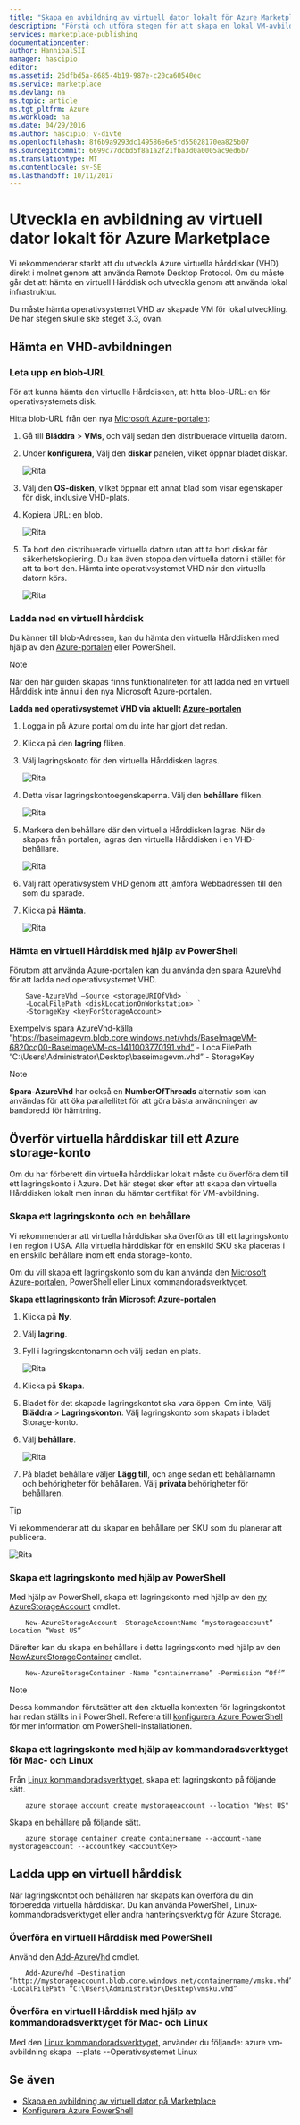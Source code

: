 ```yaml
---
title: "Skapa en avbildning av virtuell dator lokalt för Azure Marketplace | Microsoft Docs"
description: "Förstå och utföra stegen för att skapa en lokal VM-avbildning och distribuera på Azure Marketplace för andra att köpa."
services: marketplace-publishing
documentationcenter: 
author: HannibalSII
manager: hascipio
editor: 
ms.assetid: 26dfbd5a-8685-4b19-987e-c20ca60540ec
ms.service: marketplace
ms.devlang: na
ms.topic: article
ms.tgt_pltfrm: Azure
ms.workload: na
ms.date: 04/29/2016
ms.author: hascipio; v-divte
ms.openlocfilehash: 8f6b9a9293dc149586e6e5fd55028170ea825b07
ms.sourcegitcommit: 6699c77dcbd5f8a1a2f21fba3d0a0005ac9ed6b7
ms.translationtype: MT
ms.contentlocale: sv-SE
ms.lasthandoff: 10/11/2017
---
```

# <a name="develop-an-on-premises-virtual-machine-image-for-the-azure-marketplace"></a>Utveckla en avbildning av virtuell dator lokalt för Azure Marketplace
Vi rekommenderar starkt att du utveckla Azure virtuella hårddiskar (VHD) direkt i molnet genom att använda Remote Desktop Protocol. Om du måste går det att hämta en virtuell Hårddisk och utveckla genom att använda lokal infrastruktur.  

Du måste hämta operativsystemet VHD av skapade VM för lokal utveckling. De här stegen skulle ske steget 3.3, ovan.  

## <a name="download-a-vhd-image"></a>Hämta en VHD-avbildningen
### <a name="locate-a-blob-url"></a>Leta upp en blob-URL
För att kunna hämta den virtuella Hårddisken, att hitta blob-URL: en för operativsystemets disk.

Hitta blob-URL från den nya [Microsoft Azure-portalen](https://portal.azure.com):

1. Gå till **Bläddra** > **VMs**, och välj sedan den distribuerade virtuella datorn.
2. Under **konfigurera**, Välj den **diskar** panelen, vilket öppnar bladet diskar.
   
   ![Rita](media/marketplace-publishing-vm-image-creation-on-premise/img01.png)
3. Välj den **OS-disken**, vilket öppnar ett annat blad som visar egenskaper för disk, inklusive VHD-plats.
4. Kopiera URL: en blob.
   
   ![Rita](media/marketplace-publishing-vm-image-creation-on-premise/img02.png)
5. Ta bort den distribuerade virtuella datorn utan att ta bort diskar för säkerhetskopiering. Du kan även stoppa den virtuella datorn i stället för att ta bort den. Hämta inte operativsystemet VHD när den virtuella datorn körs.
   
   ![Rita](media/marketplace-publishing-vm-image-creation-on-premise/img03.png)

### <a name="download-a-vhd"></a>Ladda ned en virtuell hårddisk
Du känner till blob-Adressen, kan du hämta den virtuella Hårddisken med hjälp av den [Azure-portalen](http://manage.windowsazure.com/) eller PowerShell.  

> [!NOTE]
> När den här guiden skapas finns funktionaliteten för att ladda ned en virtuell Hårddisk inte ännu i den nya Microsoft Azure-portalen.  
> 
> 

**Ladda ned operativsystemet VHD via aktuellt [Azure-portalen](http://manage.windowsazure.com/)**

1. Logga in på Azure portal om du inte har gjort det redan.
2. Klicka på den **lagring** fliken.
3. Välj lagringskonto för den virtuella Hårddisken lagras.
   
   ![Rita](media/marketplace-publishing-vm-image-creation-on-premise/img04.png)
4. Detta visar lagringskontoegenskaperna. Välj den **behållare** fliken.
   
   ![Rita](media/marketplace-publishing-vm-image-creation-on-premise/img05.png)
5. Markera den behållare där den virtuella Hårddisken lagras. När de skapas från portalen, lagras den virtuella Hårddisken i en VHD-behållare.
   
   ![Rita](media/marketplace-publishing-vm-image-creation-on-premise/img06.png)
6. Välj rätt operativsystem VHD genom att jämföra Webbadressen till den som du sparade.
7. Klicka på **Hämta**.
   
   ![Rita](media/marketplace-publishing-vm-image-creation-on-premise/img07.png)

### <a name="download-a-vhd-by-using-powershell"></a>Hämta en virtuell Hårddisk med hjälp av PowerShell
Förutom att använda Azure-portalen kan du använda den [spara AzureVhd](http://msdn.microsoft.com/library/dn495297.aspx) för att ladda ned operativsystemet VHD.

        Save-AzureVhd –Source <storageURIOfVhd> `
        -LocalFilePath <diskLocationOnWorkstation> `
        -StorageKey <keyForStorageAccount>
Exempelvis spara AzureVhd-källa ”https://baseimagevm.blob.core.windows.net/vhds/BaseImageVM-6820cq00-BaseImageVM-os-1411003770191.vhd” - LocalFilePath ”C:\Users\Administrator\Desktop\baseimagevm.vhd” - StorageKey<String>

> [!NOTE]
> **Spara-AzureVhd** har också en **NumberOfThreads** alternativ som kan användas för att öka parallellitet för att göra bästa användningen av bandbredd för hämtning.
> 
> 

## <a name="upload-vhds-to-an-azure-storage-account"></a>Överför virtuella hårddiskar till ett Azure storage-konto
Om du har förberett din virtuella hårddiskar lokalt måste du överföra dem till ett lagringskonto i Azure. Det här steget sker efter att skapa den virtuella Hårddisken lokalt men innan du hämtar certifikat för VM-avbildning.

### <a name="create-a-storage-account-and-container"></a>Skapa ett lagringskonto och en behållare
Vi rekommenderar att virtuella hårddiskar ska överföras till ett lagringskonto i en region i USA. Alla virtuella hårddiskar för en enskild SKU ska placeras i en enskild behållare inom ett enda storage-konto.

Om du vill skapa ett lagringskonto som du kan använda den [Microsoft Azure-portalen](https://portal.azure.com/), PowerShell eller Linux kommandoradsverktyget.  

**Skapa ett lagringskonto från Microsoft Azure-portalen**

1. Klicka på **Ny**.
2. Välj **lagring**.
3. Fyll i lagringskontonamn och välj sedan en plats.
   
   ![Rita](media/marketplace-publishing-vm-image-creation-on-premise/img08.png)
4. Klicka på **Skapa**.
5. Bladet för det skapade lagringskontot ska vara öppen. Om inte, Välj **Bläddra** > **Lagringskonton**. Välj lagringskonto som skapats i bladet Storage-konto.
6. Välj **behållare**.
   
   ![Rita](media/marketplace-publishing-vm-image-creation-on-premise/img09.png) 
7. På bladet behållare väljer **Lägg till**, och ange sedan ett behållarnamn och behörigheter för behållaren. Välj **privata** behörigheter för behållaren.

> [!TIP]
> Vi rekommenderar att du skapar en behållare per SKU som du planerar att publicera.
> 
> 

  ![Rita](media/marketplace-publishing-vm-image-creation-on-premise/img10.png)

### <a name="create-a-storage-account-by-using-powershell"></a>Skapa ett lagringskonto med hjälp av PowerShell
Med hjälp av PowerShell, skapa ett lagringskonto med hjälp av den [ny AzureStorageAccount](http://msdn.microsoft.com/library/dn495115.aspx) cmdlet.

        New-AzureStorageAccount -StorageAccountName “mystorageaccount” -Location “West US”

Därefter kan du skapa en behållare i detta lagringskonto med hjälp av den [NewAzureStorageContainer](http://msdn.microsoft.com/library/dn495291.aspx) cmdlet.

        New-AzureStorageContainer -Name “containername” -Permission “Off”

> [!NOTE]
> Dessa kommandon förutsätter att den aktuella kontexten för lagringskontot har redan ställts in i PowerShell.   Referera till [konfigurera Azure PowerShell](marketplace-publishing-powershell-setup.md) för mer information om PowerShell-installationen.  
> 
> ### <a name="create-a-storage-account-by-using-the-command-line-tool-for-mac-and-linux"></a>Skapa ett lagringskonto med hjälp av kommandoradsverktyget för Mac- och Linux
> Från [Linux kommandoradsverktyget](../virtual-machines/linux/cli-manage.md?toc=%2fazure%2fvirtual-machines%2flinux%2ftoc.json), skapa ett lagringskonto på följande sätt.
> 
> 

        azure storage account create mystorageaccount --location "West US"

Skapa en behållare på följande sätt.

        azure storage container create containername --account-name mystorageaccount --accountkey <accountKey>

## <a name="upload-a-vhd"></a>Ladda upp en virtuell hårddisk
När lagringskontot och behållaren har skapats kan överföra du din förberedda virtuella hårddiskar. Du kan använda PowerShell, Linux-kommandoradsverktyget eller andra hanteringsverktyg för Azure Storage.

### <a name="upload-a-vhd-via-powershell"></a>Överföra en virtuell Hårddisk med PowerShell
Använd den [Add-AzureVhd](http://msdn.microsoft.com/library/dn495173.aspx) cmdlet.

        Add-AzureVhd –Destination “http://mystorageaccount.blob.core.windows.net/containername/vmsku.vhd” -LocalFilePath “C:\Users\Administrator\Desktop\vmsku.vhd”

### <a name="upload-a-vhd-by-using-the-command-line-tool-for-mac-and-linux"></a>Överföra en virtuell Hårddisk med hjälp av kommandoradsverktyget för Mac- och Linux
Med den [Linux kommandoradsverktyget](https://docs.microsoft.com/cli/azure/get-started-with-az-cli2), använder du följande: azure vm-avbildning skapa <image name> --plats <Location of the data center> --Operativsystemet Linux<LocationOfLocalVHD>

## <a name="see-also"></a>Se även
* [Skapa en avbildning av virtuell dator på Marketplace](marketplace-publishing-vm-image-creation.md)
* [Konfigurera Azure PowerShell](marketplace-publishing-powershell-setup.md)

